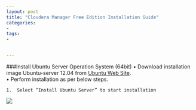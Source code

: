 ```yaml
---
layout: post
title: "Cloudera Manager Free Edition Installation Guide"
categories:
- 
tags:
- 


---
```

###Install Ubuntu Server Operation System (64bit)
•	Download installation image Ubuntu-server 12.04 from [Ubuntu Web Site](http://www.ubuntu.com).  
•	Perform installation as per below steps.    

   

    1.  Select “Install Ubuntu Server” to start installation
 
![](https://zhuliuw.github.io/assets/images/1.jpg)
